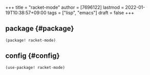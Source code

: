 +++
title = "racket-mode"
author = [7696122]
lastmod = 2022-01-19T10:38:57+09:00
tags = ["lisp", "emacs"]
draft = false
+++

## package {#package}

```elisp
(package! racket-mode)
```


## config {#config}

```elisp
(use-package! racket-mode)
```
